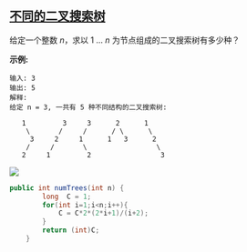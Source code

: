## [不同的二叉搜索树](https://leetcode-cn.com/problems/unique-binary-search-trees/)

给定一个整数 *n*，求以 1 ... *n* 为节点组成的二叉搜索树有多少种？

**示例:**

```
输入: 3
输出: 5
解释:
给定 n = 3, 一共有 5 种不同结构的二叉搜索树:

   1         3     3      2      1
    \       /     /      / \      \
     3     2     1      1   3      2
    /     /       \                 \
   2     1         2                 3
```



![](https://s1.ax1x.com/2020/07/15/UdPOB9.png)

```java
public int numTrees(int n) {
        long  C = 1;
        for(int i=1;i<n;i++){
            C = C*2*(2*i+1)/(i+2);
        }
        return (int)C;
    }
```

